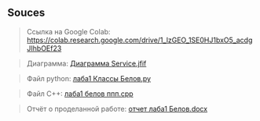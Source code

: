 ## Souces
> Ссылка на Google Colab: https://colab.research.google.com/drive/1_lzGEO_1SE0HJ1bxO5_acdgJIhbOEf23

> Диаграмма: [Диаграмма Service.jfif](https://github.com/JohnFeat/laba1/blob/main/%D0%94%D0%B8%D0%B0%D0%B3%D1%80%D0%B0%D0%BC%D0%BC%D0%B0%20Service.jfif)

> Файл python: [лаба1 Классы Белов.py](https://github.com/JohnFeat/laba1/blob/main/%D0%BB%D0%B0%D0%B1%D0%B01%20%D0%9A%D0%BB%D0%B0%D1%81%D1%81%D1%8B%20%D0%91%D0%B5%D0%BB%D0%BE%D0%B2.py)

> Файл C++: [лаба1 белов ппп.cpp](https://github.com/JohnFeat/laba1/blob/main/%D0%BB%D0%B0%D0%B1%D0%B01%20%D0%B1%D0%B5%D0%BB%D0%BE%D0%B2%20%D0%BF%D0%BF%D0%BF.cpp)

> Отчёт о проделанной работе: [отчет лаба1 Белов.docx](https://github.com/JohnFeat/laba1/blob/main/%D0%BE%D1%82%D1%87%D0%B5%D1%82%20%D0%BB%D0%B0%D0%B1%D0%B01%20%D0%91%D0%B5%D0%BB%D0%BE%D0%B2.docx)
